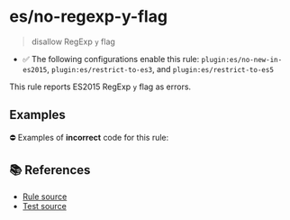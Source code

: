 # es/no-regexp-y-flag
> disallow RegExp `y` flag

- ✅ The following configurations enable this rule: `plugin:es/no-new-in-es2015`, `plugin:es/restrict-to-es3`, and `plugin:es/restrict-to-es5`

This rule reports ES2015 RegExp `y` flag as errors.

## Examples

⛔ Examples of **incorrect** code for this rule:

<eslint-playground type="bad" code="/*eslint es/no-regexp-y-flag: error */
const r1 = /foo/y
" />

## 📚 References

- [Rule source](https://github.com/mysticatea/eslint-plugin-es/blob/v3.0.1/lib/rules/no-regexp-y-flag.js)
- [Test source](https://github.com/mysticatea/eslint-plugin-es/blob/v3.0.1/tests/lib/rules/no-regexp-y-flag.js)
